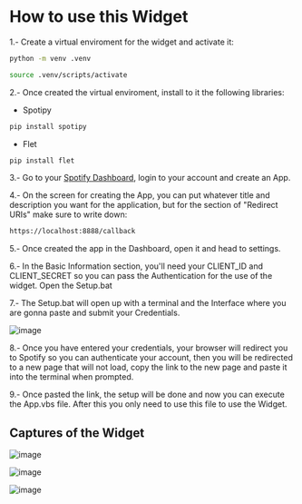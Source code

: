 
# How to use this Widget
1.- Create a virtual enviroment for the widget and activate it:
```sh
python -m venv .venv
```
```sh
source .venv/scripts/activate
```

2.- Once created the virtual enviroment, install to it the following libraries:
* Spotipy
```sh
pip install spotipy
```
* Flet
```sh
pip install flet
```

3.- Go to your [Spotify Dashboard](https://developer.spotify.com/dashboard), login to your account and create an App.

4.- On the screen for creating the App, you can put whatever title and description you want for the application, but for the section of "Redirect URIs" make sure to write down:
```sh
https://localhost:8888/callback
```
5.- Once created the app in the Dashboard, open it and head to settings.

6.- In the Basic Information section, you'll need your CLIENT_ID and CLIENT_SECRET so you can pass the Authentication for the use of the widget. Open the Setup.bat

7.- The Setup.bat will open up with a terminal and the Interface where you are gonna paste and submit your Credentials. 

![image](https://github.com/EmilianoAnaya/Spotify_Flet/assets/150195114/600446e9-9ee3-4187-8228-e20ac0f5a080)

8.- Once you have entered your credentials, your browser will redirect you to Spotify so you can authenticate your account, then you will be redirected to a new page that will not load, copy the link to the new page and paste it into the terminal when prompted.

9.- Once pasted the link, the setup will be done and now you can execute the App.vbs file. After this you only need to use this file to use the Widget.

## Captures of the Widget

![image](https://github.com/EmilianoAnaya/Spotify-Visualizer/assets/150195114/56cc2a58-7796-4a0e-a4ae-771d87dcccf4)

![image](https://github.com/EmilianoAnaya/Spotify-Visualizer/assets/150195114/3bcb4ed9-2698-4449-bbd1-4950ec8cf486)

![image](https://github.com/EmilianoAnaya/Spotify-Visualizer/assets/150195114/e3ba096b-1402-4da7-89f8-34080a6c2b65)
